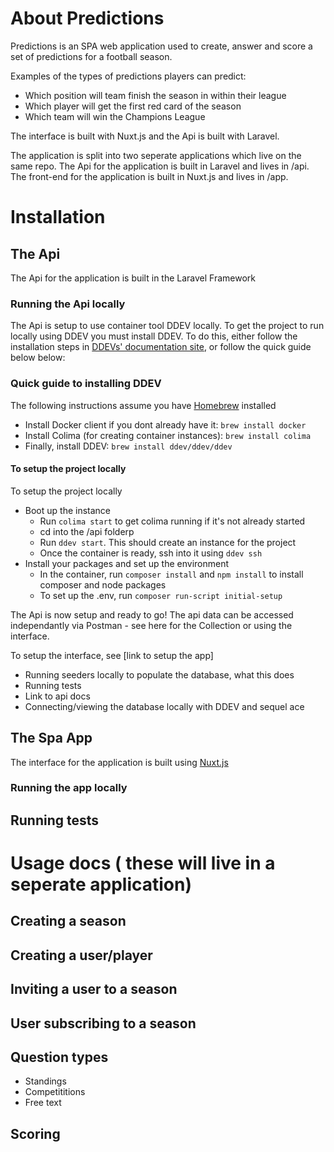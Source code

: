 # About Predictions
 Predictions is an SPA web application used to create, answer and score a set of predictions for a football season.

Examples of the types of predictions players can predict:
 - Which position will team finish the season in within their league
 - Which player will get the first red card of the season
 - Which team will win the Champions League

 The interface is built with Nuxt.js and the Api is built with Laravel.


 The application is split into two seperate applications which live on the same repo.
 The Api for the application is built in Laravel and lives in /api.
 The front-end for the application is built in Nuxt.js and lives in /app.


# Installation
##  The Api

The Api for the application is built in the Laravel Framework

### Running the Api locally

The Api is setup to use container tool DDEV locally.
To get the project to run locally using DDEV you must install DDEV. To do this, either follow the installation steps in [DDEVs' documentation site](https://ddev.readthedocs.io/en/stable/users/install/ddev-installation/), or follow the quick guide below below:

 ### Quick guide to installing DDEV
 The following instructions assume you have [Homebrew](https://brew.sh/) installed
  - Install Docker client if you dont already have it: `brew install docker`
  - Install Colima (for creating container instances): `brew install colima`
  - Finally, install DDEV: `brew install ddev/ddev/ddev`

#### To setup the project locally
To setup the project locally
 - Boot up the instance
   - Run `colima start` to get colima running if it's not already started
   -  cd into the /api folderp
   -  Run `ddev start`. This should create an instance for the project
   -  Once the container is ready, ssh into it using `ddev ssh`
 - Install your packages and set up the environment
   - In the container, run `composer install` and `npm install` to install composer and node packages
   - To set up the .env, run `composer run-script initial-setup`

The Api is now setup and ready to go!
The api data can be accessed independantly via Postman - see here for the Collection
or using the interface.

To setup the interface, see [link to setup the app]




 - Running seeders locally to populate the database, what this does
 - Running tests
 - Link to api docs
- Connecting/viewing the database locally with DDEV and sequel ace

##  The Spa App

The interface for the application is built using [Nuxt.js](https://nuxtjs.org/)

###  Running the app locally


 ## Running  tests

# Usage docs ( these will live in a seperate application)
 ## Creating a season

 ## Creating a user/player

 ## Inviting a user to a season

 ## User subscribing to a season

 ## Question types
  - Standings
  - Competititions
  - Free text

## Scoring
